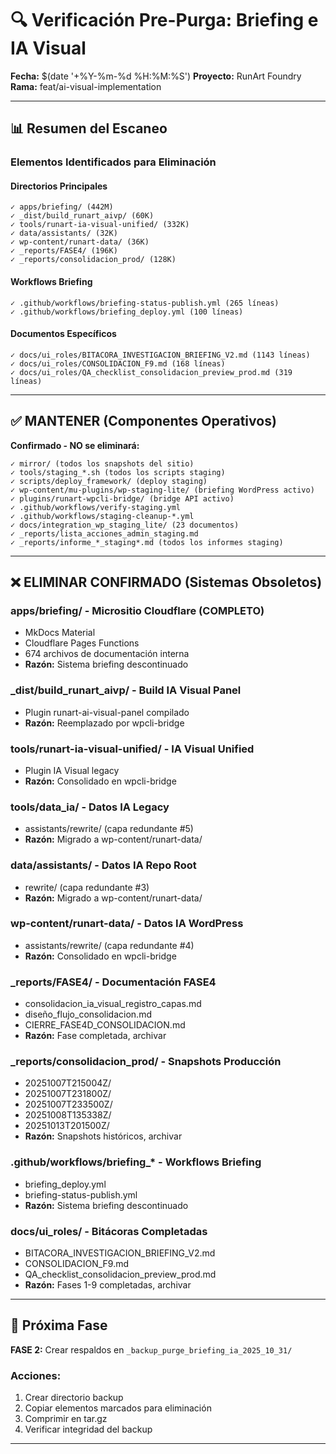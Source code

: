 # 🔍 Verificación Pre-Purga: Briefing e IA Visual

**Fecha:** $(date '+%Y-%m-%d %H:%M:%S')
**Proyecto:** RunArt Foundry
**Rama:** feat/ai-visual-implementation

---

## 📊 Resumen del Escaneo


### Elementos Identificados para Eliminación

#### Directorios Principales
```
✓ apps/briefing/ (442M)
✓ _dist/build_runart_aivp/ (60K)
✓ tools/runart-ia-visual-unified/ (332K)
✓ data/assistants/ (32K)
✓ wp-content/runart-data/ (36K)
✓ _reports/FASE4/ (196K)
✓ _reports/consolidacion_prod/ (128K)
```

#### Workflows Briefing
```
✓ .github/workflows/briefing-status-publish.yml (265 líneas)
✓ .github/workflows/briefing_deploy.yml (100 líneas)
```

#### Documentos Específicos
```
✓ docs/ui_roles/BITACORA_INVESTIGACION_BRIEFING_V2.md (1143 líneas)
✓ docs/ui_roles/CONSOLIDACION_F9.md (168 líneas)
✓ docs/ui_roles/QA_checklist_consolidacion_preview_prod.md (319 líneas)
```


---

## ✅ MANTENER (Componentes Operativos)

**Confirmado - NO se eliminará:**

```
✓ mirror/ (todos los snapshots del sitio)
✓ tools/staging_*.sh (todos los scripts staging)
✓ scripts/deploy_framework/ (deploy staging)
✓ wp-content/mu-plugins/wp-staging-lite/ (briefing WordPress activo)
✓ plugins/runart-wpcli-bridge/ (bridge API activo)
✓ .github/workflows/verify-staging.yml
✓ .github/workflows/staging-cleanup-*.yml
✓ docs/integration_wp_staging_lite/ (23 documentos)
✓ _reports/lista_acciones_admin_staging.md
✓ _reports/informe_*_staging*.md (todos los informes staging)
```

---

## ❌ ELIMINAR CONFIRMADO (Sistemas Obsoletos)

### apps/briefing/ - Micrositio Cloudflare (COMPLETO)
- MkDocs Material
- Cloudflare Pages Functions
- 674 archivos de documentación interna
- **Razón:** Sistema briefing descontinuado

### _dist/build_runart_aivp/ - Build IA Visual Panel
- Plugin runart-ai-visual-panel compilado
- **Razón:** Reemplazado por wpcli-bridge

### tools/runart-ia-visual-unified/ - IA Visual Unified
- Plugin IA Visual legacy
- **Razón:** Consolidado en wpcli-bridge

### tools/data_ia/ - Datos IA Legacy
- assistants/rewrite/ (capa redundante #5)
- **Razón:** Migrado a wp-content/runart-data/

### data/assistants/ - Datos IA Repo Root
- rewrite/ (capa redundante #3)
- **Razón:** Migrado a wp-content/runart-data/

### wp-content/runart-data/ - Datos IA WordPress
- assistants/rewrite/ (capa redundante #4)
- **Razón:** Consolidado en wpcli-bridge

### _reports/FASE4/ - Documentación FASE4
- consolidacion_ia_visual_registro_capas.md
- diseño_flujo_consolidacion.md
- CIERRE_FASE4D_CONSOLIDACION.md
- **Razón:** Fase completada, archivar

### _reports/consolidacion_prod/ - Snapshots Producción
- 20251007T215004Z/
- 20251007T231800Z/
- 20251007T233500Z/
- 20251008T135338Z/
- 20251013T201500Z/
- **Razón:** Snapshots históricos, archivar

### .github/workflows/briefing_* - Workflows Briefing
- briefing_deploy.yml
- briefing-status-publish.yml
- **Razón:** Sistema briefing descontinuado

### docs/ui_roles/ - Bitácoras Completadas
- BITACORA_INVESTIGACION_BRIEFING_V2.md
- CONSOLIDACION_F9.md
- QA_checklist_consolidacion_preview_prod.md
- **Razón:** Fases 1-9 completadas, archivar

---

## 🎯 Próxima Fase

**FASE 2:** Crear respaldos en `_backup_purge_briefing_ia_2025_10_31/`

### Acciones:
1. Crear directorio backup
2. Copiar elementos marcados para eliminación
3. Comprimir en tar.gz
4. Verificar integridad del backup

---

